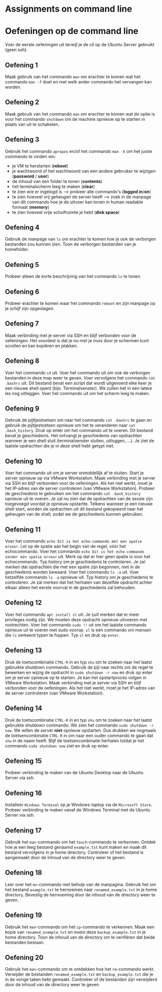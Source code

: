 # Assignments on command line
# Oefeningen op de command line

Voer de eerste oefeningen uit terwijl je de cli op de Ubuntu Server gebruikt (geen ssh).  

## Oefening 1 
Maak gebruik van het commando `man` om erachter te komen wat het commando `man -f` doet en met welk ander commando het vervangen kan worden. 

## Oefening 2 
Maak gebruik van het commando `man` om erachter te komen wat de optie is voor het commando `shutdown` om de machine opnieuw op te starten in plaats van uit te schakelen. 

## Oefening 3 
Gebruik het commando `apropos` en/of het commando `man -k` om het juiste commando te vinden om: 
- je VM te herstarten (__reboot__)
- je wachtwoord of het wachtwoord van een andere gebruiker te wijzigen (__password__ / __user__)
- de inhoud van een folder te tonen (__contents__)
- het terminalscherm leeg te maken (__clear__)
- te zien wie er ingelogd is --> probeer alle commando's (__logged in__/__on__)
- te zien hoeveel vrij geheugen de server heeft --> zoek in de manpage van dit commando hoe je de uitvoer kan tonen in human readable formaat (__memory__)
- te zien hoeveel vrije schuifruimte je hebt (__disk space__) 

## Oefening 4 
Gebruik de manpage van `ls` om erachter te komen hoe je ook de verborgen bestanden zou kunnen zien. Toon de verborgen bestanden van je homefolder. 

## Oefening 5  
Probeer alleen de korte beschrijving van het commando `ls` te tonen. 

## Oefening 6  
Probeer erachter te komen waar het commando `reboot` en zijn manpage op je schijf zijn opgeslagen. 

## Oefening 7 
Maak verbinding met je server via SSH en blijf verbonden voor de oefeningen. Het voordeel is dat je nu met je muis door je schermen kunt scrollen en kan kopiëren en plakken. 

## Oefening 8  
Voer het commando `cd` uit. Voer het commando uit om ook de verborgen bestanden in deze map weer te geven. Voer vervolgens het commando `cat .bashrc` uit. Dit bestand bevat een script dat wordt uitgevoerd elke keer je een nieuwe shell opent (bijv. Terminalvenster). We zullen het in een latere les nog uitleggen. Voer het commando uit om het scherm leeg te maken. 

## Oefening 9  
Gebruik de pijltjestoetsen om naar het commando `cat .bashrc` te gaan en gebruik de pijltjestoetsen opnieuw om het te veranderen naar `cat .bash_history`. Druk op enter om het commando uit te voeren. Dit bestand bevat je geschiedenis. Het ontvangt je geschiedenis van opdrachten wanneer je een shell sluit (terminalvenster sluiten, uitloggen, ...). Je ziet de laatste opdrachten die je in deze shell hebt getypt niet. 

## Oefening 10 
Voer het commando uit om je server onmiddellijk af te sluiten. Start je server opnieuw op via VMware Workstation. 
Maak verbinding met je server via SSH en blijf verbonden voor de oefeningen. Als het niet werkt, moet je het IP-adres van de server controleren (van VMware Workstation). 
Probeer de geschiedenis te gebruiken om het commando `cat .bash_history` opnieuw uit te voeren. Je zal nu zien dat de opdrachten van de sessie zijn toegevoegd voordat je opnieuw opstartte. Telkens wanneer je een nieuwe shell start, worden de opdrachten uit dit bestand gekopieerd naar het geheugen van de shell, zodat we de geschiedenis kunnen gebruiken. 

## Oefening 11 
Voer het commando `echo Dit is het echo-commando met een spatie ervoor`. Let op de spatie aan het begin van de regel, vóór het echocommando. 
Voer het commando `echo Dit is het echo-commando zonder een spatie ervoor` uit. Merk op dat er hier geen spatie is voor het echocommando. 
Typ history om je geschiedenis te controleren. 
Je zal merken dat opdrachten die met een spatie zijn begonnen, niet in de geschiedenis worden bewaard. 
Voer het commando `ls -a` uit. 
Voer hetzelfde commando `ls -a` opnieuw uit. 
Typ history om je geschiedenis te controleren. 
Je zal merken dat het herhalen van dezelfde opdracht achter elkaar alleen het eerste voorval in de geschiedenis zal behouden. 

## Oefening 12 
Voer het commando `apt install sl` uit. Je zult merken dat er meer privileges nodig zijn. We moeten deze opdracht opnieuw uitvoeren met rootrechten. Voer het commando `sudo !!` uit om het laatste commando opnieuw uit te voeren met sudo voorop. `sl` is een commando om mensen die `ls` verkeerd typen te foppen. Typ `sl` en druk op `enter`. 

## Oefening 13 
Druk de toetscombinatie `CTRL-R` in en typ `shu` om te zoeken naar het laatst gebruikte shutdown commando. Gebruik de pijl naar rechts om de regel te bewerken en wijzig de opdracht in `sudo shutdown -r now` en druk op enter om je server opnieuw op te starten. Je kan het opstartproces volgen in VMware Workstation. Maak verbinding met je server via SSH en blijf verbonden voor de oefeningen. Als het niet werkt, moet je het IP-adres van de server controleren (van VMware Workstation). 

## Oefening 14 
Druk de toetscombinatie `CTRL-R` in en typ `shu` om te zoeken naar het laatst gebruikte shutdown commando. We zien het commando `sudo shutdown -r now`. We willen de server __niet__ opnieuw opstarten. Dus drukken we nogmaals de toetsencombinatie `CTRL-R` in om naar een ouder commando te gaan dat `shu` in de naam heeft. Blijf de toetsencombinatie herhalen totdat je het commando `sudo shutdown now` ziet en druk op enter. 

## Oefening 15 
Probeer verbinding te maken van de Ubuntu Desktop naar de Ubuntu Server via ssh.  

## Oefening 16 
Installeer `Windows Terminal` op je Windows-laptop via de `Microsoft Store`. Probeer verbinding te maken vanaf de Windows Terminal met de Ubuntu Server via ssh.  

## Oefening 17
Gebruik het `man`-commando om het `touch`-commando te verkennen. Ontdek hoe je een leeg bestand genaamd `example.txt` kunt maken en maak dit bestand vervolgens in je home directory. Controleer of het bestand is aangemaakt door de inhoud van de directory weer te geven.

## Oefening 18
Leer over het `mv`-commando met behulp van de manpagina. Gebruik het om het bestand `example.txt` te hernoemen naar `renamed_example.txt` in je home directory. Bevestig de hernoeming door de inhoud van de directory weer te geven.

## Oefening 19
Gebruik het `man`-commando om het `cp`-commando te verkennen. Maak een kopie van `renamed_example.txt` en noem deze `backup_example.txt` in je home directory. Toon de inhoud van de directory om te verifiëren dat beide bestanden bestaan.

## Oefening 20
Gebruik het `man`-commando om te ontdekken hoe het `rm`-commando werkt. Verwijder de bestanden `renamed_example.txt` en `backup_example.txt` die je in de vorige taken hebt gemaakt. Controleer of de bestanden zijn verwijderd door de inhoud van de directory weer te geven.
